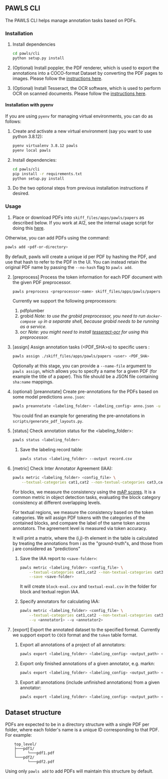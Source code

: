 ## PAWLS CLI

The PAWLS CLI helps manage annotation tasks based on PDFs.

### Installation

1. Install dependencies

    ```bash
    cd pawls/cli
    python setup.py install
    ```

2. (Optional) Install poppler, the PDF renderer, which is used to export the annotations into a COCO-format Dataset by converting the PDF pages to images.
Please follow the [instructions here](https://github.com/Belval/pdf2image#windows). 

3. (Optional) Install Tesseract, the OCR software, which is used to perform OCR on scanned documents.
Please follow the [instructions here](https://tesseract-ocr.github.io/tessdoc/Installation.html).

#### Installation with pyenv

If you are using `pyenv` for managing virtual environments, you can do as follows:

1. Create and activate a new virtual environment (say you want to use python 3.8.12):

    ```bash
    pyenv virtualenv 3.8.12 pawls
    pyenv local pawls
    ```

2. Install dependencies:

    ```bash
    cd pawls/cli
    pip install -r requirements.txt
    python setup.py install
    ````

3. Do the two optional steps from previous installation instructions if desired. 

### Usage

1. Place or download PDFs into `skiff_files/apps/pawls/papers` as described below. If you work at AI2, see the internal usage script for doing this [here](../../scripts/ai2-internal). 

Otherwise, you can add PDFs using the command:
```bash
pawls add <pdf-or-directory>
```

By default, pawls will create a unique id per PDF by hashing the PDF, and use that hash to refer to the PDF in the UI.
You can instead retain the original PDF name by passing the `--no-hash` flag to `pawls add`.

2. [preprocess] Process the token information for each PDF document with the given PDF preprocessor.
    ```bash
    pawls preprocess <preprocessor-name> skiff_files/apps/pawls/papers
    ```
    Currently we support the following preprocessors:
    1. pdfplumber
    2. grobid *Note: to use the grobid preprocessor, you need to run `docker-compose up` in a separate shell, because grobid needs to be running as a service.*
    3. ocr *Note: you might need to install [tesseract-ocr](https://tesseract-ocr.github.io/tessdoc/Installation.html) for using this preprocessor.*

3. [assign] Assign annotation tasks (<PDF_SHA>s) to specific users <user>:
    ```bash
    pawls assign ./skiff_files/apps/pawls/papers <user> <PDF_SHA>
    ```
    Optionally at this stage, you can provide a `--name-file` argument to `pawls assign`,
    which allows you to specify a name for a given PDF (for example the title of a paper).
    This file should be a JSON file containing `sha:name` mappings.

4. (optional) [preannotate] Create pre-annotations for the PDFs based on some model predictions `anno.json`:
    ```bash
    pawls preannotate <labeling_folder> <labeling_config> anno.json -u <user>
    ```
    You could find an example for generating the pre-annotations in `scripts/generate_pdf_layouts.py`.

5. [status] Check annotation status for the <labeling_folder>:
    ```bash
    pawls status <labeling_folder>
    ```

    1. Save the labeling record table:
        ```bash
        pawls status <labeling_folder> --output record.csv
        ```

6. [metric] Check Inter Annotator Agreement (IAA):
    ```bash
    pawls metric <labeling_folder> <config_file> \
        --textual-categories cat1,cat2 --non-textual-categories cat3,cat4
    ```
    For blocks, we measure the consistency using the [mAP scores](https://jonathan-hui.medium.com/map-mean-average-precision-for-object-detection-45c121a31173). It is a common metric 
    in object detection tasks, evaluating the block category consistency at different overlapping 
    levels.


    For textual regions, we measure the consistency based on the token categories. 
    We will assign PDF tokens with the categories of the contained blocks, and compare
    the label of the same token across annotators. The agreement level is measured via 
    token accuracy. 

    It will print a matrix, where the (i,j)-th element in the table is calculated by 
    treating the annotations from i as the "ground-truth"s, and those from j are 
    considered as "predictions"

    1. Save the IAA report to `<save-folder>`:
        ```bash
        pawls metric <labeling_folder> <config_file> \
            --textual-categories cat1,cat2 --non-textual-categories cat3,cat4 \
            --save <save-folder>
        ```
        It will create `block-eval.csv` and `textual-eval.csv` in the folder for block and textual 
        region IAA. 
    
    2. Specify annotators for calculating IAA:
        ```bash
        pawls metric <labeling_folder> <config_file> \
            --textual-categories cat1,cat2 --non-textual-categories cat3,cat4 \
            --u <annotator1> --u <annotator2>
        ```
        
7. [export] Export the annotated dataset to the specified format. Currently we support export to `COCO` format and the `token` table format. 

    1. Export all annotations of a project of all annotators:
        ```bash
        pawls export <labeling_folder> <labeling_config> <output_path> <format>
        ```

    2. Export only finished annotations of a given annotator, e.g. markn:
        ```bash
        pawls export <labeling_folder> <labeling_config> <output_path> <format> -u markn
        ```

    3. Export all annotations (include unfinished annotations) from a given annotator: 
        ```bash
        pawls export <labeling_folder> <labeling_config> <output_path> <format> -u markn --include-unfinished
        ```

## Dataset structure

PDFs are expected to be in a directory structure with a single PDF per folder, where each folder's name is a unique ID corresponding to that PDF. For example:
```
    top_level/
    ├───pdf1/
    │     └───pdf1.pdf
    └───pdf2/
          └───pdf2.pdf
```

Using only `pawls add` to add PDFs will maintain this structure by default.

